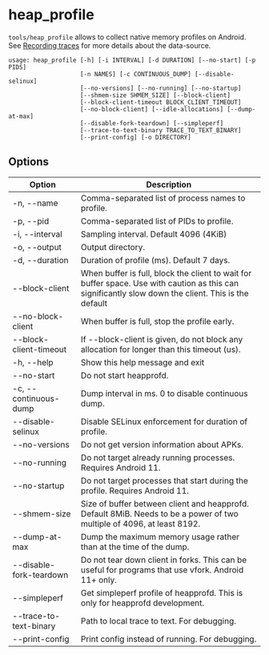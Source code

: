 # heap_profile

`tools/heap_profile` allows to collect native memory profiles on Android.
See [Recording traces](/docs/data-sources/native-heap-profiler.md) for more
details about the data-source.

```
usage: heap_profile [-h] [-i INTERVAL] [-d DURATION] [--no-start] [-p PIDS]
                    [-n NAMES] [-c CONTINUOUS_DUMP] [--disable-selinux]
                    [--no-versions] [--no-running] [--no-startup]
                    [--shmem-size SHMEM_SIZE] [--block-client]
                    [--block-client-timeout BLOCK_CLIENT_TIMEOUT]
                    [--no-block-client] [--idle-allocations] [--dump-at-max]
                    [--disable-fork-teardown] [--simpleperf]
                    [--trace-to-text-binary TRACE_TO_TEXT_BINARY]
                    [--print-config] [-o DIRECTORY]
```

## Options
|Option|Description|
|---|---|
| -n, --name | Comma-separated list of process names to profile. |
| -p, --pid | Comma-separated list of PIDs to profile. |
| -i, --interval | Sampling interval. Default 4096 (4KiB) |
| -o, --output | Output directory. |
| -d, --duration | Duration of profile (ms). Default 7 days. |
| --block-client | When buffer is full, block the client to wait for buffer space. Use with caution as this can significantly slow down the client. This is the default |
| --no-block-client | When buffer is full, stop the profile early. |
| --block-client-timeout | If --block-client is given, do not block any allocation for longer than this timeout (us). |
| -h, --help | Show this help message and exit |
| --no-start | Do not start heapprofd. |
| -c, --continuous-dump | Dump interval in ms. 0 to disable continuous dump. |
| --disable-selinux | Disable SELinux enforcement for duration of profile. |
| --no-versions | Do not get version information about APKs. |
| --no-running | Do not target already running processes. Requires Android 11. |
| --no-startup | Do not target processes that start during the profile. Requires Android 11. |
| --shmem-size | Size of buffer between client and heapprofd. Default 8MiB. Needs to be a power of two multiple of 4096, at least 8192. |
| --dump-at-max | Dump the maximum memory usage rather than at the time of the dump. |
| --disable-fork-teardown | Do not tear down client in forks. This can be useful for programs that use vfork. Android 11+ only. |
| --simpleperf | Get simpleperf profile of heapprofd. This is only for heapprofd development. |
| --trace-to-text-binary | Path to local trace to text. For debugging. |
| --print-config | Print config instead of running. For debugging. |
